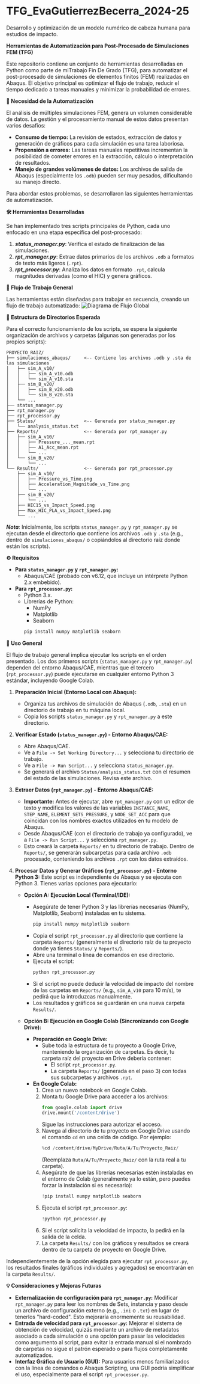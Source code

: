 # TFG_EvaGutierrezBecerra_2024-25
Desarrollo y optimización de un modelo numérico de cabeza humana para estudios de impacto.

**Herramientas de Automatización para Post-Procesado de Simulaciones FEM (TFG)**

Este repositorio contiene un conjunto de herramientas desarrolladas en Python como parte de miTrabajo Fin De Grado (TFG), para automatizar el post-procesado de simulaciones de elementos finitos (FEM) realizadas en Abaqus. El objetivo principal es optimizar el flujo de trabajo, reducir el tiempo dedicado a tareas manuales y minimizar la probabilidad de errores.

**🎯 Necesidad de la Automatización**

El análisis de múltiples simulaciones FEM, genera un volumen considerable de datos. La gestión y el procesamiento manual de estos datos presentan varios desafíos:

- **Consumo de tiempo:** La revisión de estados, extracción de datos y generación de gráficos para cada simulación es una tarea laboriosa.
- **Propensión a errores:** Las tareas manuales repetitivas incrementan la posibilidad de cometer errores en la extracción, cálculo o interpretación de resultados.
- **Manejo de grandes volúmenes de datos:** Los archivos de salida de Abaqus (especialmente los `.odb`) pueden ser muy pesados, dificultando su manejo directo.

Para abordar estos problemas, se desarrollaron las siguientes herramientas de automatización.

**🛠️ Herramientas Desarrolladas**

Se han implementado tres scripts principales de Python, cada uno enfocado en una etapa específica del post-procesado:

1.  **_status_manager.py_**: Verifica el estado de finalización de las simulaciones.
2.  **_rpt_manager.py_**: Extrae datos primarios de los archivos `.odb` a formatos de texto más ligeros (`.rpt`).
3.  **_rpt_processor.py_**: Analiza los datos en formato `.rpt`, calcula magnitudes derivadas (como el HIC) y genera gráficos.

**🌊 Flujo de Trabajo General**

Las herramientas están diseñadas para trabajar en secuencia, creando un flujo de trabajo automatizado:
![Diagrama de Flujo Global](https://github.com/user-attachments/assets/15f34215-a7d8-432f-bdb8-654c24a84702)

 **📂 Estructura de Directorios Esperada**

Para el correcto funcionamiento de los scripts, se espera la siguiente organización de archivos y carpetas (algunas son generadas por los propios scripts):

``` plain text
PROYECTO_RAIZ/
├── simulaciones_abaqus/     <-- Contiene los archivos .odb y .sta de las simulaciones
│   ├── sim_A_v10/
│   │   ├── sim_A_v10.odb
│   │   └── sim_A_v10.sta
│   ├── sim_B_v20/
│   │   ├── sim_B_v20.odb
│   │   └── sim_B_v20.sta
│   └── ...
├── status_manager.py
├── rpt_manager.py
├── rpt_processor.py
├── Status/                  <-- Generada por status_manager.py
│   └── analysis_status.txt
├── Reports/                 <-- Generada por rpt_manager.py
│   ├── sim_A_v10/
│   │   ├── Pressure_..._mean.rpt
│   │   ├── A1_Acc_mean.rpt
│   │   └── ...
│   └── sim_B_v20/
│       └── ...
└── Results/                 <-- Generada por rpt_processor.py
    ├── sim_A_v10/
    │   ├── Pressure_vs_Time.png
    │   ├── Acceleration_Magnitude_vs_Time.png
    │   └── ...
    ├── sim_B_v20/
    │   └── ...
    ├── HIC15_vs_Impact_Speed.png
    ├── Max_HIC_PLA_vs_Impact_Speed.png
    └── ...
```

_**Nota**_: Inicialmente, los scripts `status_manager.py` y `rpt_manager.py` se ejecutan desde el directorio que contiene los archivos `.odb` y `.sta` (e.g., dentro de `simulaciones_abaqus/` o copiándolos al directorio raíz donde están los scripts).

**⚙️ Requisitos**

*   **Para `status_manager.py` y `rpt_manager.py`:**
    *   Abaqus/CAE (probado con v6.12, que incluye un intérprete Python 2.x embebido).
*   **Para `rpt_processor.py`:**
    *   Python 3.x.
    *   Librerías de Python:
        *   NumPy
        *   Matplotlib
        *   Seaborn
        ```bash
        pip install numpy matplotlib seaborn
        ```

**🚀 Uso General**

El flujo de trabajo general implica ejecutar los scripts en el orden presentado. Los dos primeros scripts (`status_manager.py` y `rpt_manager.py`) dependen del entorno Abaqus/CAE, mientras que el tercero (`rpt_processor.py`) puede ejecutarse en cualquier entorno Python 3 estándar, incluyendo Google Colab.

1.  **Preparación Inicial (Entorno Local con Abaqus):**
    *   Organiza tus archivos de simulación de Abaqus (`.odb`, `.sta`) en un directorio de trabajo en tu máquina local.
    *   Copia los scripts `status_manager.py` y `rpt_manager.py` a este directorio.

2.  **Verificar Estado (`status_manager.py`) - Entorno Abaqus/CAE:**
    *   Abre Abaqus/CAE.
    *   Ve a `File -> Set Working Directory...` y selecciona tu directorio de trabajo.
    *   Ve a `File -> Run Script...` y selecciona `status_manager.py`.
    *   Se generará el archivo `Status/analysis_status.txt` con el resumen del estado de las simulaciones. Revisa este archivo.

3.  **Extraer Datos (`rpt_manager.py`) - Entorno Abaqus/CAE:**
    *   **Importante:** Antes de ejecutar, abre `rpt_manager.py` con un editor de texto y modifica los valores de las variables `INSTANCE_NAME`, `STEP_NAME`, `ELEMENT_SETS_PRESSURE`, y `NODE_SET_ACC` para que coincidan con los nombres exactos utilizados en tu modelo de Abaqus.
    *   Desde Abaqus/CAE (con el directorio de trabajo ya configurado), ve a `File -> Run Script...` y selecciona `rpt_manager.py`.
    *   Esto creará la carpeta `Reports/` en tu directorio de trabajo. Dentro de `Reports/`, se generarán subcarpetas para cada archivo `.odb` procesado, conteniendo los archivos `.rpt` con los datos extraídos.

4.  **Procesar Datos y Generar Gráficos (`rpt_processor.py`) - Entorno Python 3:**
    Este script es independiente de Abaqus y se ejecuta con Python 3. Tienes varias opciones para ejecutarlo:

    *   **Opción A: Ejecución Local (Terminal/IDE):**
        *   Asegúrate de tener Python 3 y las librerías necesarias (NumPy, Matplotlib, Seaborn) instaladas en tu sistema.
            ```bash
            pip install numpy matplotlib seaborn
            ```
        *   Copia el script `rpt_processor.py` al directorio que contiene la carpeta `Reports/` (generalmente el directorio raíz de tu proyecto donde ya tienes `Status/` y `Reports/`).
        *   Abre una terminal o línea de comandos en ese directorio.
        *   Ejecuta el script:
            ```bash
            python rpt_processor.py
            ```
        *   Si el script no puede deducir la velocidad de impacto del nombre de las carpetas en `Reports/` (e.g., `sim_A_v10` para 10 m/s), te pedirá que la introduzcas manualmente.
        *   Los resultados y gráficos se guardarán en una nueva carpeta `Results/`.

    *   **Opción B: Ejecución en Google Colab (Sincronizando con Google Drive):**
        *   **Preparación en Google Drive:**
            *   Sube toda la estructura de tu proyecto a Google Drive, manteniendo la organización de carpetas. Es decir, tu carpeta raíz del proyecto en Drive debería contener:
                *   El script `rpt_processor.py`.
                *   La carpeta `Reports/` (generada en el paso 3) con todas sus subcarpetas y archivos `.rpt`.
        *   **En Google Colab:**
            1.  Crea un nuevo notebook en Google Colab.
            2.  Monta tu Google Drive para acceder a los archivos:
                ```python
                from google.colab import drive
                drive.mount('/content/drive')
                ```
                Sigue las instrucciones para autorizar el acceso.
            3.  Navega al directorio de tu proyecto en Google Drive usando el comando `cd` en una celda de código. Por ejemplo:
                ```python
                %cd /content/drive/MyDrive/Ruta/A/Tu/Proyecto_Raiz/
                ```
                (Reemplaza `Ruta/A/Tu/Proyecto_Raiz/` con la ruta real a tu carpeta).
            4.  Asegúrate de que las librerías necesarias estén instaladas en el entorno de Colab (generalmente ya lo están, pero puedes forzar la instalación si es necesario):
                ```python
                !pip install numpy matplotlib seaborn
                ```
            5.  Ejecuta el script `rpt_processor.py`:
                ```python
                !python rpt_processor.py
                ```
            6.  Si el script solicita la velocidad de impacto, la pedirá en la salida de la celda.
            7.  La carpeta `Results/` con los gráficos y resultados se creará dentro de tu carpeta de proyecto en Google Drive.

Independientemente de la opción elegida para ejecutar `rpt_processor.py`, los resultados finales (gráficos individuales y agregados) se encontrarán en la carpeta `Results/`.

**💡 Consideraciones y Mejoras Futuras**

*   **Externalización de configuración para `rpt_manager.py`:** Modificar `rpt_manager.py` para leer los nombres de Sets, instancia y paso desde un archivo de configuración externo (e.g., `.ini` o `.txt`) en lugar de tenerlos "hard-coded". Esto mejoraría enormemente su reusabilidad.
*   **Entrada de velocidad para `rpt_processor.py`:** Mejorar el sistema de obtención de velocidad, quizás mediante un archivo de metadatos asociado a cada simulación o una opción para pasar las velocidades como argumento al script, para evitar la entrada manual si el nombrado de carpetas no sigue el patrón esperado o para flujos completamente automatizados.
*   **Interfaz Gráfica de Usuario (GUI):** Para usuarios menos familiarizados con la línea de comandos o Abaqus Scripting, una GUI podría simplificar el uso, especialmente para el script `rpt_processor.py`.

